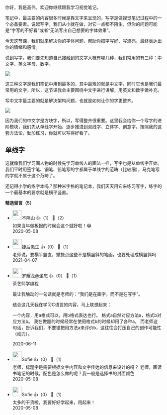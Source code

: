 你好，我是高伟。欢迎你继续跟我学习视觉笔记。

笔记中，最主要的内容很多时候是靠文字来呈现的，写字是做视觉笔记过程中的一个必备要素。说起写字，我们从小就在做，对它一点都不陌生，但你的问题可能是“字写的不好看”或者“无法写出自己想要的字体效果”。

今天这节课，我们就来解决你的字体问题，帮助你把字写好、写漂亮，最终表达出你的情绪和感情。

说到写字，我们要先知道自己接触到的文字大概有哪几种，我们常用的有三种：中文字、英文字母、数字。

![](https://static001.geekbang.org/resource/image/52/b7/52be813633504abdc738a3d180eaddb7.jpg?wh=1920%2A1080)

这三种文字是我们笔记中用到最多的，其中最难的就是中文字，同时它也是我们最常用的文字，所以，这节课我会主要围绕中文字进行讲解，用英文和数字做补充。

写中文字最主要的就是解决架构问题，也就是如何让你的字更整齐。

![](https://static001.geekbang.org/resource/image/1b/fd/1bd74dee3c018709c039e58f80a72cfd.jpg?wh=1920%2A1080)

因为我们的中文字是方块字，所以，写得整齐很重要。这里我会给你一个写字的进阶模块，我们先从单线字开始，逐步推进到双线字、立体字、创意字。按照我的这套方法论，勤加练习，你就可以写得好看了。

## 单线字

这就像我们学习画人物的时候先学习单线人的画法一样，写字也是从单线字开始。我们平时用签字笔、钢笔、铅笔写的字都属于单线字的范畴（比较细），马克笔写的字就不属于这个范畴了。

还记得小学的练字本吗？那种米字格的笔记本，我们天天用它来练习写字，练字的一个最基本的要求就是横平竖直。
<div><strong>精选留言（5）</strong></div><ul>
<li><img src="https://static001.geekbang.org/account/avatar/00/0f/ff/5e/ea841c96.jpg" width="30px"><span>不隔山</span> 👍（1） 💬（2）<div>如果当年做板报的时候会这个就好啦！😂</div>2020-05-08</li><br/><li><img src="https://static001.geekbang.org/account/avatar/00/11/dc/33/a68c6b26.jpg" width="30px"><span>捷后愚生</span> 👍（0） 💬（1）<div>老师说，要横平竖直，撇捺点这些不是横竖斜的笔画，也要处理成横竖斜吗</div>2021-04-07</li><br/><li><img src="https://static001.geekbang.org/account/avatar/00/1d/42/df/a034455d.jpg" width="30px"><span>罗耀龙@坐忘</span> 👍（0） 💬（1）<div>茶艺师学编程

最让我触动的一句话就是老师的：“我们是在画字，而不是在写字”。

结合这几天我在学习C语言的内容，马上联想起来：

一个内容，用a格式可以，用b格式表达也行。
格式a自然对应方法a，格式b对应方法b。
我在做题的时候经常在使用格式b的时候却用了各种a。
而老师这句话，告诉我们，不要错把用方法a来评价b，这往往会打压自己的创作可能性（动力）。</div>2020-06-11</li><br/><li><img src="https://static001.geekbang.org/account/avatar/00/1e/56/65/4b077ac6.jpg" width="30px"><span>Sofie</span> 👍（0） 💬（1）<div>老师，标题字是需要根据文字内容和文字传达的信息来设计的吗？
老师，画读书笔记的时候，配色是怎么做的呢？我一般是选择书的封面颜色</div>2020-05-08</li><br/><li><img src="https://static001.geekbang.org/account/avatar/00/1e/56/65/4b077ac6.jpg" width="30px"><span>Sofie</span> 👍（0） 💬（1）<div>太多的干货啦，我要好好学起来，用起来！</div>2020-05-08</li><br/>
</ul>